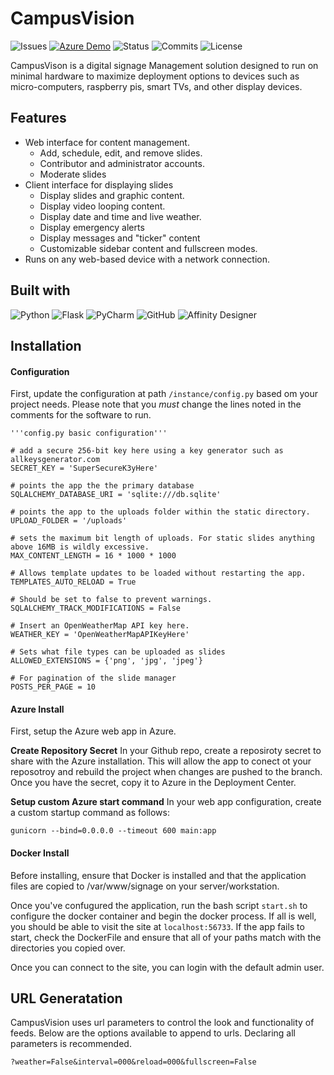 # CampusVision
![Issues](https://badgen.net/badge/Status/Work-in-Progress/red)
[![Azure Demo](https://github.com/JohnsonLM/CampusVision/actions/workflows/main_campusvisionapp.yml/badge.svg?branch=main)](https://github.com/JohnsonLM/CampusVision/actions/workflows/main_campusvisionapp.yml)
![Status](https://badgen.net/github/open-issues/JohnsonLM/CampusVision)
![Commits](https://badgen.net/github/commits/JohnsonLM/CampusVision/main)
![License](https://badgen.net/badge/license/GPL/blue)

CampusVison is a digital signage Management solution designed to run on minimal hardware to maximize deployment options to devices such as micro-computers, raspberry pis, smart TVs, and other display devices.

## Features
- Web interface for content management.
    - Add, schedule, edit, and remove slides.
    -  Contributor and administrator accounts.
    - Moderate slides
- Client interface for displaying slides
    - Display slides and graphic content.
    - Display video  looping content.
    - Display date and time and live weather.
    - Display emergency alerts
    - Display messages and "ticker" content
    - Customizable sidebar content and fullscreen modes.
- Runs on any web-based device with a network connection.

## Built with
![Python](https://img.shields.io/badge/python-3670A0?style=for-the-badge&logo=python&logoColor=ffdd54)
![Flask](https://img.shields.io/badge/flask-%23000.svg?style=for-the-badge&logo=flask&logoColor=white)
![PyCharm](https://img.shields.io/badge/pycharm-143?style=for-the-badge&logo=pycharm&logoColor=black&color=black&labelColor=green)
![GitHub](https://img.shields.io/badge/github-%23121011.svg?style=for-the-badge&logo=github&logoColor=white)
![Affinity Designer](https://img.shields.io/badge/affinity%20designer-%231B72BE.svg?style=for-the-badge&logo=affinity-designer&logoColor=white)

## Installation

#### Configuration

First, update the configuration at path `/instance/config.py` based om your project needs. Please note that you *must* change the lines noted in the comments for the software to run.

```
'''config.py basic configuration'''

# add a secure 256-bit key here using a key generator such as allkeysgenerator.com
SECRET_KEY = 'SuperSecureK3yHere'

# points the app the the primary database
SQLALCHEMY_DATABASE_URI = 'sqlite:///db.sqlite'

# points the app to the uploads folder within the static directory.
UPLOAD_FOLDER = '/uploads'

# sets the maximum bit length of uploads. For static slides anything above 16MB is wildly excessive. 
MAX_CONTENT_LENGTH = 16 * 1000 * 1000

# Allows template updates to be loaded without restarting the app.
TEMPLATES_AUTO_RELOAD = True

# Should be set to false to prevent warnings.
SQLALCHEMY_TRACK_MODIFICATIONS = False

# Insert an OpenWeatherMap API key here.
WEATHER_KEY = 'OpenWeatherMapAPIKeyHere'

# Sets what file types can be uploaded as slides
ALLOWED_EXTENSIONS = {'png', 'jpg', 'jpeg'}

# For pagination of the slide manager
POSTS_PER_PAGE = 10
```
#### Azure Install
First, setup the Azure web app in Azure.

**Create Repository Secret**
In your Github repo, create a reposiroty secret to share with the Azure installation. This will allow the app to conect ot your reposotroy and rebuild the project when changes are pushed to the branch. Once you have the secret, copy it to Azure in the Deployment Center.

**Setup custom Azure start command**
In your web app configuration, create a custom startup command as follows: 

`gunicorn --bind=0.0.0.0 --timeout 600 main:app`

#### Docker Install
Before installing, ensure that Docker is installed and that the application files are copied to /var/www/signage on your server/workstation.

Once you've confugured the application, run the bash script `start.sh` to configure the docker container and begin the docker process. If all is well, you should be able to visit the site at `localhost:56733`. If the app fails to start, check the DockerFile and ensure that all of your paths match with the directories you copied over.

Once you can connect to the site, you can login with the default admin user.

## URL Generatation
CampusVision uses url parameters to control the look and functionality of feeds. Below are the options available to append to urls. Declaring all parameters is recommended.

`?weather=False&interval=000&reload=000&fullscreen=False`
